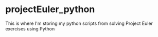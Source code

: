 # projectEuler_python
This is where I'm storing my python scripts from solving Project Euler exercises using Python
